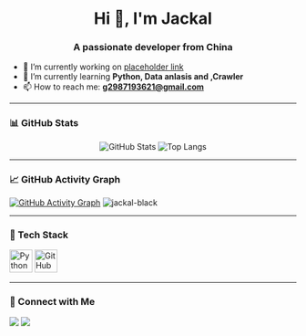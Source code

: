 <h1 align="center">Hi 👋, I'm Jackal</h1>
<h3 align="center">A passionate developer from China</h3>

- 🔭 I’m currently working on [placeholder link]()
- 🌱 I’m currently learning **Python, Data anlasis and ,Crawler**
- 📫 How to reach me: **g2987193621@gmail.com**

---

### 📊 GitHub Stats

<p align="center">
  <img src="https://github-readme-stats.vercel.app/api?username=jackal-black&show_icons=true&theme=tokyonight" alt="GitHub Stats" />
  <img src="https://github-readme-stats.vercel.app/api/top-langs/?username=jackal-black&layout=compact&theme=tokyonight" alt="Top Langs" />
</p>

---

### 📈 GitHub Activity Graph

[![GitHub Activity Graph](https://github-readme-activity-graph.vercel.app/graph?username=jackal-black&theme=tokyo-night)](https://github.com/ashutosh00710/github-readme-activity-graph)
  <img src="https://komarev.com/ghpvc/?username=jackal-black&label=Profile%20views&color=0e75b6&style=flat" alt="jackal-black" />

---
 
### 🧰 Tech Stack

<p align="left">
  <img src="https://cdn.jsdelivr.net/gh/devicons/devicon/icons/python/python-original.svg" height="40" alt="Python" />
  <img src="https://cdn.jsdelivr.net/gh/devicons/devicon/icons/github/github-original.svg" height="40" alt="GitHub" />
</p>

---

### 🔗 Connect with Me

<p align="left">
  <a href="mailto:g2987193621@gmail.com"><img src="https://img.shields.io/badge/Gmail-red?style=for-the-badge&logo=gmail&logoColor=white" /></a>
  <a href="https://twitter.com/Mechrevo17" target="_blank"><img src="https://img.shields.io/badge/Twitter-black?style=for-the-badge&logo=twitter" /></a>
</p>
